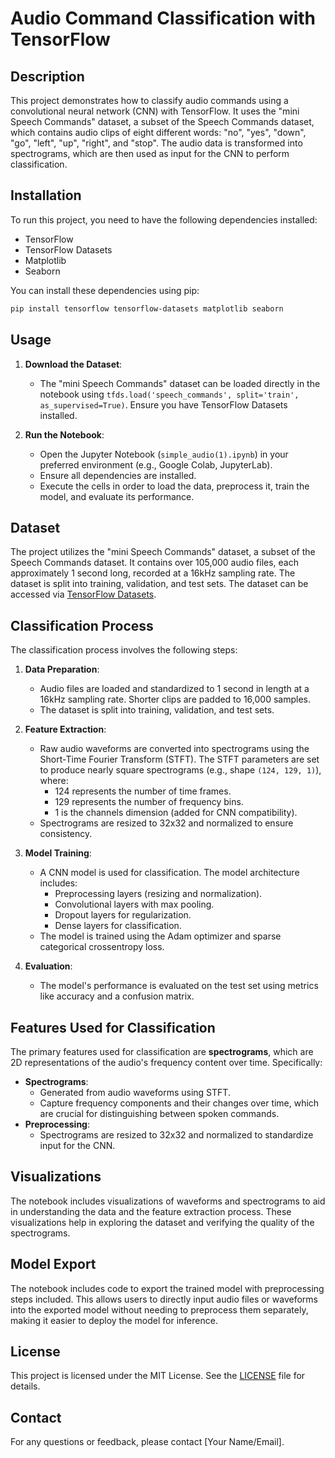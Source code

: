 # Audio Command Classification with TensorFlow

## Description
This project demonstrates how to classify audio commands using a convolutional neural network (CNN) with TensorFlow. It uses the "mini Speech Commands" dataset, a subset of the Speech Commands dataset, which contains audio clips of eight different words: "no", "yes", "down", "go", "left", "up", "right", and "stop". The audio data is transformed into spectrograms, which are then used as input for the CNN to perform classification.

## Installation
To run this project, you need to have the following dependencies installed:

- TensorFlow
- TensorFlow Datasets
- Matplotlib
- Seaborn

You can install these dependencies using pip:

```bash
pip install tensorflow tensorflow-datasets matplotlib seaborn
```

## Usage
1. **Download the Dataset**:
   - The "mini Speech Commands" dataset can be loaded directly in the notebook using `tfds.load('speech_commands', split='train', as_supervised=True)`. Ensure you have TensorFlow Datasets installed.

2. **Run the Notebook**:
   - Open the Jupyter Notebook (`simple_audio(1).ipynb`) in your preferred environment (e.g., Google Colab, JupyterLab).
   - Ensure all dependencies are installed.
   - Execute the cells in order to load the data, preprocess it, train the model, and evaluate its performance.

## Dataset
The project utilizes the "mini Speech Commands" dataset, a subset of the Speech Commands dataset. It contains over 105,000 audio files, each approximately 1 second long, recorded at a 16kHz sampling rate. The dataset is split into training, validation, and test sets. The dataset can be accessed via [TensorFlow Datasets](https://www.tensorflow.org/datasets/catalog/speech_commands).

## Classification Process
The classification process involves the following steps:

1. **Data Preparation**:
   - Audio files are loaded and standardized to 1 second in length at a 16kHz sampling rate. Shorter clips are padded to 16,000 samples.
   - The dataset is split into training, validation, and test sets.

2. **Feature Extraction**:
   - Raw audio waveforms are converted into spectrograms using the Short-Time Fourier Transform (STFT). The STFT parameters are set to produce nearly square spectrograms (e.g., shape `(124, 129, 1)`), where:
     - 124 represents the number of time frames.
     - 129 represents the number of frequency bins.
     - 1 is the channels dimension (added for CNN compatibility).
   - Spectrograms are resized to 32x32 and normalized to ensure consistency.

3. **Model Training**:
   - A CNN model is used for classification. The model architecture includes:
     - Preprocessing layers (resizing and normalization).
     - Convolutional layers with max pooling.
     - Dropout layers for regularization.
     - Dense layers for classification.
   - The model is trained using the Adam optimizer and sparse categorical crossentropy loss.

4. **Evaluation**:
   - The model's performance is evaluated on the test set using metrics like accuracy and a confusion matrix.

## Features Used for Classification
The primary features used for classification are **spectrograms**, which are 2D representations of the audio's frequency content over time. Specifically:
- **Spectrograms**:
  - Generated from audio waveforms using STFT.
  - Capture frequency components and their changes over time, which are crucial for distinguishing between spoken commands.
- **Preprocessing**:
  - Spectrograms are resized to 32x32 and normalized to standardize input for the CNN.

## Visualizations
The notebook includes visualizations of waveforms and spectrograms to aid in understanding the data and the feature extraction process. These visualizations help in exploring the dataset and verifying the quality of the spectrograms.

## Model Export
The notebook includes code to export the trained model with preprocessing steps included. This allows users to directly input audio files or waveforms into the exported model without needing to preprocess them separately, making it easier to deploy the model for inference.

## License
This project is licensed under the MIT License. See the [LICENSE](LICENSE) file for details.

## Contact
For any questions or feedback, please contact [Your Name/Email].